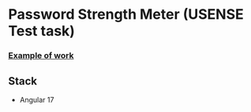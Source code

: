 # Password Strength Meter (USENSE Test task)


### [Example of work](https://oleksandr-kupenko.github.io/password-strength/browser/)

## Stack
- Angular 17
